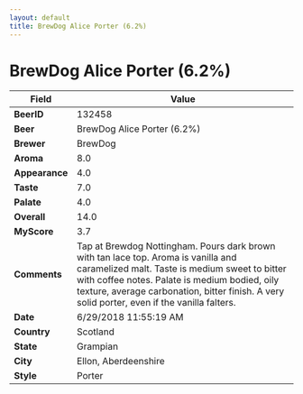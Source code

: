 ```yaml
---
layout: default
title: BrewDog Alice Porter (6.2%)
---
```


# BrewDog Alice Porter (6.2%)

| Field         | Value     |
|---------------|-----------|
| **BeerID** | 132458 |
| **Beer** | BrewDog Alice Porter (6.2%) |
| **Brewer** | BrewDog |
| **Aroma** | 8.0 |
| **Appearance** | 4.0 |
| **Taste** | 7.0 |
| **Palate** | 4.0 |
| **Overall** | 14.0 |
| **MyScore** | 3.7 |
| **Comments** | Tap at Brewdog Nottingham. Pours dark brown with tan lace top. Aroma is vanilla and caramelized malt. Taste is medium sweet to bitter with coffee notes. Palate is medium bodied, oily texture, average carbonation, bitter finish. A very solid porter, even if the vanilla falters. |
| **Date** | 6/29/2018 11:55:19 AM |
| **Country** | Scotland |
| **State** | Grampian |
| **City** | Ellon, Aberdeenshire |
| **Style** | Porter |
